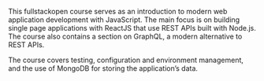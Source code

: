 This fullstackopen  course serves as an introduction to modern web application development with JavaScript. The main focus is on building single page applications with ReactJS that use REST APIs built with Node.js. The course also contains a section on GraphQL, a modern alternative to REST APIs.


The course covers testing, configuration and environment management, and the use of MongoDB for storing the application’s data.